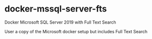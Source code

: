 # docker-mssql-server-fts
Docker Microsoft SQL Server 2019 with Full Text Search

User a copy of the Microsoft docker setup but includes Full Text Search
